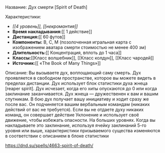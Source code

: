Название: Дух смерти \[Spirit of Death] 

Характеристики:
- *[[4 уровень]], [[некромантия]]*
- **Время накладывания:**[[ 1 действие]]
- **Дистанция:**[[ 60 футов]]
- **Компоненты:** В, С, М (позолоченная игральная карта с изображением аватара смерти стоимостью не менее 400 зм)
- **Длительность:**[[ Концентрация, вплоть до 1 часа]]
- **Классы:**[[Класс  волшебник]], [[Класс колдун]], [[Класс чародей]]
- **Источник:**[[ «The Book of Many Things»]]

Описание:
Вы вызываете дух, воплощающий саму смерть. Дух проявляется в свободном пространстве, которое вы можете видеть в пределах дистанции. Дух использует блок статистики духа жнеца [reaper spirit]. Дух исчезает, когда его хиты опускаются до 0 или когда заклинание заканчивается.
Дух жнеца — дружественен к вам и вашим спутникам. В бою дух получает вашу инициативу и ходит сразу же после вас. Он подчиняется вашим вербальным командам (никаких действий от вас не требуется). Если вы не отдаете духу никаких команд, он совершает действие Уклонение и использует своё движение, чтобы избежать опасности.
На больших уровнях. Когда вы накладываете это заклинание, используя ячейку заклинаний 5-го уровня или выше, характеристики призываемого существа изменяются в соответствии с описанием в блоке статистики

https://dnd.su/spells/4663-spirit-of-death/